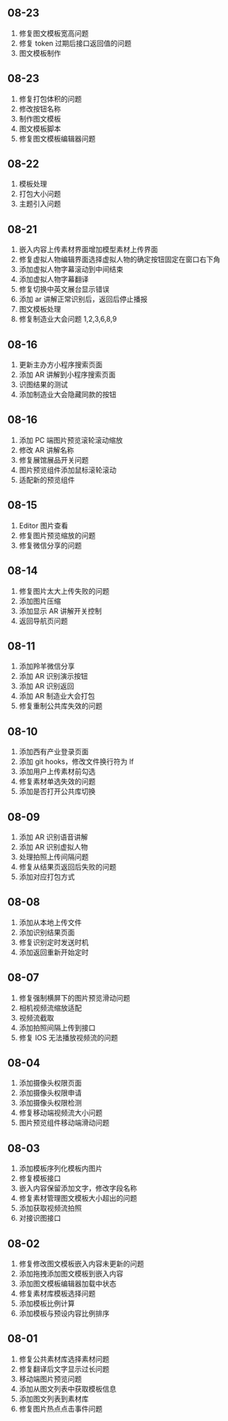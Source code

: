 ## 08-23

1. 修复图文模板宽高问题
2. 修复 token 过期后接口返回值的问题
3. 图文模板制作
## 08-23

1. 修复打包体积的问题
2. 修改按钮名称
3. 制作图文模板
4. 图文模板脚本
5. 修复图文模板编辑器问题
## 08-22

1. 模板处理
2. 打包大小问题
3. 主题引入问题
## 08-21

1. 嵌入内容上传素材界面增加模型素材上传界面
2. 修复虚拟人物编辑界面选择虚拟人物的确定按钮固定在窗口右下角
3. 添加虚拟人物字幕滚动到中间结束
4. 添加虚拟人物字幕翻译
5. 修复切换中英文展台显示错误
6. 添加 ar 讲解正常识别后，返回后停止播报
7. 图文模板处理
8. 修复制造业大会问题 1,2,3,6,8,9
## 08-16

1. 更新主办方小程序搜索页面
2. 添加 AR 讲解到小程序搜索页面
3. 识图结果的测试
4. 添加制造业大会隐藏同款的按钮
## 08-16

1. 添加 PC 端图片预览滚轮滚动缩放
2. 修改 AR 讲解名称
3. 修复展馆展品开关问题
4. 图片预览组件添加鼠标滚轮滚动
5. 适配新的预览组件
## 08-15

1. Editor 图片查看
2. 修复图片预览缩放的问题
3. 修复微信分享的问题
## 08-14

1. 修复图片太大上传失败的问题
2. 添加图片压缩
3. 添加显示 AR 讲解开关控制
4. 返回导航页问题

## 08-11

1. 添加羚羊微信分享
2. 添加 AR 识别演示按钮
3. 添加 AR 识别返回
4. 添加 AR 制造业大会打包
5. 修复重制公共库失效的问题

## 08-10

1. 添加西有产业登录页面
2. 添加 git hooks，修改文件换行符为 lf
3. 添加用户上传素材前勾选
4. 修复素材单选失效的问题
5. 添加是否打开公共库切换

## 08-09

1. 添加 AR 识别语音讲解
2. 添加 AR 识别虚拟人物
3. 处理拍照上传间隔问题
4. 修复从结果页返回后失败的问题
5. 添加对应打包方式
## 08-08

1. 添加从本地上传文件
2. 添加识别结果页面
3. 修复识别定时发送时机
4. 添加返回重新开始定时
## 08-07

1. 修复强制横屏下的图片预览滑动问题
2. 相机视频流缩放适配
3. 视频流截取
4. 添加拍照间隔上传到接口
5. 修复 IOS 无法播放视频流的问题
## 08-04

1. 添加摄像头权限页面
2. 添加摄像头权限申请
3. 添加摄像头权限检测
4. 修复移动端视频流大小问题
5. 图片预览组件移动端滑动问题

## 08-03

1. 添加模板序列化模板内图片
2. 修复模板接口
3. 嵌入内容保留添加文字，修改字段名称
4. 修复素材管理图文模板大小超出的问题
5. 添加获取视频流拍照
6. 对接识图接口

## 08-02

1. 修复修改图文模板嵌入内容未更新的问题
2. 添加拖拽添加图文模板到嵌入内容
3. 添加图文模板编辑器加载中状态
4. 修复素材库模板选择问题
5. 添加模板比例计算
6. 添加模板与预设内容比例排序

## 08-01

1. 修复公共素材库选择素材问题
2. 修复翻译后文字显示过长问题
3. 移动端图片预览问题
4. 添加从图文列表中获取模板信息
5. 添加图文列表到素材库
6. 修复图片热点点击事件问题
